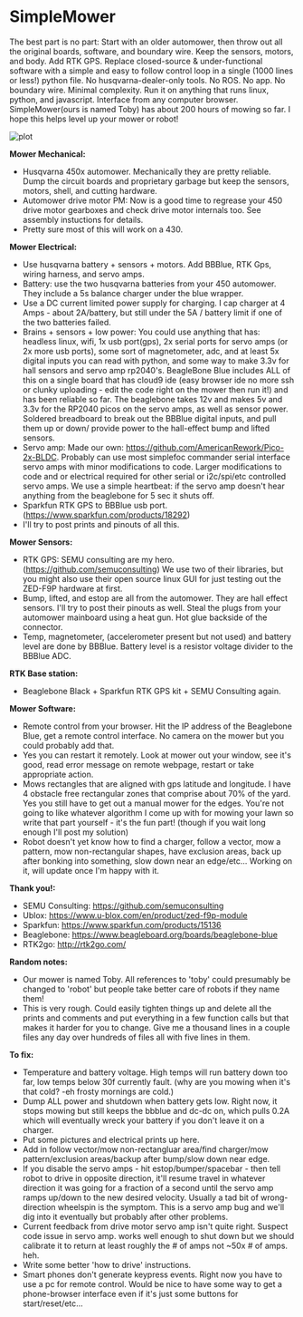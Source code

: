 # SimpleMower
The best part is no part: Start with an older automower, then throw out all the original boards, software, and boundary wire. Keep the sensors, motors, and body. Add RTK GPS. Replace closed-source & under-functional software with a simple and easy to follow control loop in a single (1000 lines or less!) python file. No husqvarna-dealer-only tools. No ROS. No app. No boundary wire. Minimal complexity. Run it on anything that runs linux, python, and javascript. Interface from any computer browser. SimpleMower(ours is named Toby) has about 200 hours of mowing so far. I hope this helps level up your mower or robot! 

![plot](./Toby.jpg)

**Mower Mechanical:**
  - Husqvarna 450x automower. Mechanically they are pretty reliable. Dump the circuit boards and proprietary garbage but keep the sensors, motors, shell, and cutting hardware.
  - Automower drive motor PM: Now is a good time to regrease your 450 drive motor gearboxes and check drive motor internals too. See assembly instuctions for details.
  - Pretty sure most of this will work on a 430.

**Mower Electrical:**
  - Use husqvarna battery + sensors + motors. Add BBBlue, RTK Gps, wiring harness, and servo amps.
  - Battery: use the two husqvarna batteries from your 450 automower. They include a 5s balance charger under the blue wrapper.
  - Use a DC current limited power supply for charging. I cap charger at 4 Amps - about 2A/battery, but still under the 5A / battery limit if one of the two batteries failed.
  - Brains + sensors + low power: You could use anything that has: headless linux, wifi, 1x usb port(gps), 2x serial ports for servo amps (or 2x more usb ports), some sort of magnetometer, adc, and at least 5x digital inputs you can read with python, and some way to make 3.3v for hall sensors and servo amp rp2040's. BeagleBone Blue includes ALL of this on a single board that has cloud9 ide (easy browser ide no more ssh or clunky uploading - edit the code right on the mower then run it!) and has been reliable so far. The beaglebone takes 12v and makes 5v and 3.3v for the RP2040 picos on the servo amps, as well as sensor power. Soldered breadboard to break out the BBBlue digital inputs, and pull them up or down/ provide power to the hall-effect bump and lifted sensors.
  - Servo amp: Made our own: https://github.com/AmericanRework/Pico-2x-BLDC. Probably can use most simplefoc commander serial interface servo amps with minor modifications to code. Larger modifications to code and or electrical required for other serial or i2c/spi/etc controlled servo amps. We use a simple heartbeat: if the servo amp doesn't hear anything from the beaglebone for 5 sec it shuts off.
  - Sparkfun RTK GPS to BBBlue usb port. (https://www.sparkfun.com/products/18292) 
  - I'll try to post prints and pinouts of all this. 


**Mower Sensors:**
  - RTK GPS: SEMU consulting are my hero. (https://github.com/semuconsulting) We use two of their libraries, but you might also use their open source linux GUI for just testing out the ZED-F9P hardware at first.
  - Bump, lifted, and estop are all from the automower. They are hall effect sensors. I'll try to post their pinouts as well. Steal the plugs from your automower mainboard using a heat gun. Hot glue backside of the connector. 
  - Temp, magnetometer, (accelerometer present but not used) and battery level are done by BBBlue. Battery level is a resistor voltage divider to the BBBlue ADC.

**RTK Base station:**
  - Beaglebone Black + Sparkfun RTK GPS kit + SEMU Consulting again.

**Mower Software:**
  -  Remote control from your browser. Hit the IP address of the Beaglebone Blue, get a remote control interface. No camera on the mower but you could probably add that.
  - Yes you can restart it remotely. Look at mower out your window, see it's good, read error message on remote webpage, restart or take appropriate action.
  - Mows rectangles that are aligned with gps latitude and longitude. I have 4 obstacle free rectangular zones that comprise about 70% of the yard. Yes you still have to get out a manual mower for the edges. You're not going to like whatever algorithm I come up with for mowing your lawn so write that part yourself - it's the fun part! (though if you wait long enough I'll post my solution)
  - Robot doesn't yet know how to find a charger, follow a vector, mow a pattern, mow non-rectangular shapes, have exclusion areas, back up after bonking into something, slow down near an edge/etc... Working on it, will update once I'm happy with it.

**Thank you!:**
  - SEMU Consulting: https://github.com/semuconsulting
  - Ublox: https://www.u-blox.com/en/product/zed-f9p-module
  - Sparkfun: https://www.sparkfun.com/products/15136
  - Beaglebone: https://www.beagleboard.org/boards/beaglebone-blue
  - RTK2go: http://rtk2go.com/

**Random notes:**
  - Our mower is named Toby. All references to 'toby' could presumably be changed to 'robot' but people take better care of robots if they name them!
  - This is very rough. Could easily tighten things up and delete all the prints and comments and put everything in a few function calls but that makes it harder for you to change. Give me a thousand lines in a couple files any day over hundreds of files all with five lines in them. 


**To fix:**
  - Temperature and battery voltage. High temps will run battery down too far, low temps below 30f currently fault. (why are you mowing when it's that cold? -eh frosty mornings are cold.)
  - Dump ALL power and shutdown when battery gets low. Right now, it stops mowing but still keeps the bbblue and dc-dc on, which pulls 0.2A which will eventually wreck your battery if you don't leave it on a charger.
  - Put some pictures and electrical prints up here.
  - Add in follow vector/mow non-rectangluar area/find charger/mow pattern/exclusion areas/backup after bump/slow down near edge.
  - If you disable the servo amps - hit estop/bumper/spacebar - then tell robot to drive in opposite direction, it'll resume travel in whatever direction it was going for a fraction of a second until the servo amp ramps up/down to the new desired velocity. Usually a tad bit of wrong-direction wheelspin is the symptom. This is a servo amp bug and we'll dig into it eventually but probably after other problems.
  - Current feedback from drive motor servo amp isn't quite right. Suspect code issue in servo amp. works well enough to shut down but we should calibrate it to return at least roughly the # of amps not ~50x # of amps. heh.
  - Write some better 'how to drive' instructions.
  - Smart phones don't generate keypress events. Right now you have to use a pc for remote control. Would be nice to have some way to get a phone-browser interface even if it's just some buttons for start/reset/etc...
